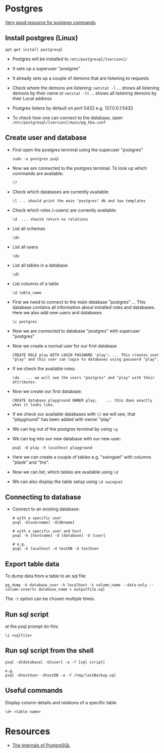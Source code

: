 Postgres
========

[Very good resource for postgres commands](
https://www.postgresqltutorial.com/postgresql-cheat-sheet/
)


## Install postgres (Linux)

    apt-get install postgresql

- Postgres will be installed to `/etc/postgresql/[version]/`
- It sets up a superuser "postgres"
- It already sets up a couple of demons that are listening to requests
- Check where the demons are listening:
       `netstat -l`    ... shows all listening demons by their name
    or
       `netstat -lt`   ... shows all listening demons by their Local address

- Postgres listens by default on port 5432 e.g. 127.0.0.1:5432
- To check how one can connect to the database, open `/etc/postgresql/[version]/main/pg_hba.conf`


## Create user and database

- First open the postgres terminal using the superuser "postgres"

      sudo -u postgres psql

- Now we are connected to the postgres terminal. To look up which commands are available:

      \?

- Check which databases are currently available:

      \l ... should print the main "postgres" db and two templates

- Check which roles (~users) are currently available:

      \d  ... should return no relations

- List all schemas

      \dn

- List all users

      \du

- List all tables in a database

      \dt

- List columns of a table

      \d table_name

- First we need to connect to the main database "postgres" ... This database contains all information about installed roles and databases. Here we also add new users and databases

      \c postgres

- Now we are connected to database "postgres" with superuser "postgres"
- Now we create a normal user for our first database

      CREATE ROLE play WITH LOGIN PASSWORD 'play'; ... This creates user "play" and this user can login to databases using password "play".

- If we check the available roles:

      \du   ... we will see the users "postgres" and "play" with their attributes.

- Now we create our first database:

      CREATE database playground OWNER play;    ... this does exactly what it looks like.

- If we check our available databases with `\l` we will see, that "playground" has been added with owner "play"
- We can log out of the postgres terminal by using `\q`

- We can log into our new database with our new user:

      psql -U play -h localhost playground

- Here we can create a couple of tables e.g. "swingset" with columns "plank" and "tire".
- Now we can list, which tables are available using `\d`
- We can also display the table setup using `\d swingset`


## Connecting to database

- Connect to an existing database:

  ```
  # with a specific user
  psql -U[username] -d[dbname]

  # with a specific user and host
  psql -h [hostname] -d [database] -U [user]

  # e.g.
  psql -h localhost -d testDB -U testUser
  ```


## Export table data

To dump data from a table to an sql file:

    pg_dump -U database_user -h localhost -t column_name --data-only --column-inserts database_name > outputfile.sql

The `-t` option can be chosen multiple times. 

## Run sql script

at the psql prompt do this:

    \i <sqlfile>

## Run sql script from the shell

    psql -d[database] -U[user] -a -f [sql script]

    e.g.
    psql -UtestUser -dtestDB -a -f /tmp/lastBackup.sql 


## Useful commands

Display column details and relations of a specific table

    \d+ <table name>

# Resources

- [The Internals of PostgreSQL](http://www.interdb.jp/pg/index.html)
